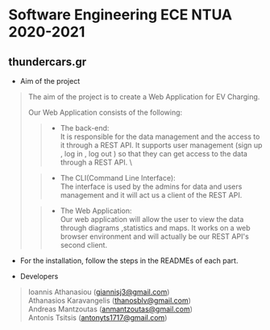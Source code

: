 # Software Engineering ECE NTUA 2020-2021

## thundercars.gr

* Aim of the project 

>The aim of the project is to create a Web Application for EV Charging. 
>
>Our Web Application consists of the following:
>>* The back-end:\
>>It is responsible for the data management and the access to it through a REST API.
>>It supports user management (sign up , log in , log out ) so that they can get access to the data through a REST API. \
>
>>* The CLI(Command Line Interface):\
>>The interface is used by the admins for data and users management and it will act us a client of the REST API.
>
>>* The Web Application:\
>>Our web application will allow the user to view the data through diagrams ,statistics and maps. 
>>It works on a web browser environment and will actually be our REST API's second client.

* For the installation, follow the steps in the READMEs of each part.

* Developers 

>Ioannis Athanasiou (giannisj3@gmail.com)\
>Athanasios Karavangelis (thanosblv@gmail.com)\
>Andreas Mantzoutas (anmantzoutas@gmail.com)\
>Antonis Tsitsis (antonyts1717@gmail.com)
